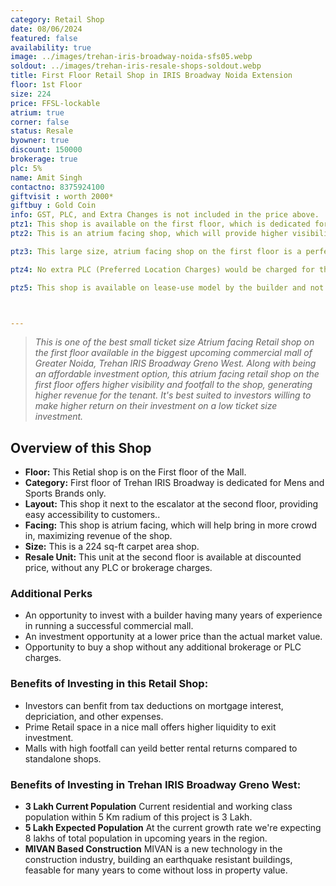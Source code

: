 ```yaml
---
category: Retail Shop
date: 08/06/2024
featured: false
availability: true
image: ../images/trehan-iris-broadway-noida-sfs05.webp
soldout: ../images/trehan-iris-resale-shops-soldout.webp
title: First Floor Retail Shop in IRIS Broadway Noida Extension
floor: 1st Floor
size: 224
price: FFSL-lockable
atrium: true
corner: false
status: Resale
byowner: true
discount: 150000
brokerage: true
plc: 5%
name: Amit Singh
contactno: 8375924100
giftvisit : worth 2000*
giftbuy : Gold Coin
info: GST, PLC, and Extra Changes is not included in the price above.
ptz1: This shop is available on the first floor, which is dedicated for Mens and Sports retail shops only.
ptz2: This is an atrium facing shop, which will provide higher visibility and footfall. Therefore, a rental yield for this shops can be expected.

ptz3: This large size, atrium facing shop on the first floor is a perfect match for an established mens and sports brand. Trehan already has tied up with multiple such brand for renting shops upon opening.

ptz4: No extra PLC (Preferred Location Charges) would be charged for this shop even though the shop is atrium facing and right beside the escalators.

ptz5: This shop is available on lease-use model by the builder and not for personal use.



---
```



> _This is one of the best small ticket size Atrium facing Retail shop on the first floor available in the biggest upcoming commercial mall of Greater Noida, Trehan IRIS Broadway Greno West. Along with being an affordable investment option, this atrium facing retail shop on the first floor offers higher visibility and footfall to the shop, generating higher revenue for the tenant. It's best suited to investors willing to make higher return on their investment on a low ticket size investment._

## Overview of this Shop
* **Floor:** This Retial shop is on the First floor of the Mall.
* **Category:** First floor of Trehan IRIS Broadway is dedicated for Mens and Sports Brands only.
* **Layout:** This shop it next to the escalator at the second floor, providing easy accessibility to customers..
* **Facing:** This shop is atrium facing, which will help bring in more crowd in, maximizing revenue of the shop.
* **Size:** This is a 224 sq-ft carpet area shop.
* **Resale Unit:** This unit at the second floor is available at discounted price, without any PLC or brokerage charges.

### Additional Perks
* An opportunity to invest with a builder having many years of experience in running a successful commercial mall.
* An investment opportunity at a lower price than the actual market value.
* Opportunity to buy a shop without any additional brokerage or PLC charges.

### Benefits of Investing in this Retail Shop:
* Investors can benfit from tax deductions on mortgage interest, depriciation, and other expenses.
* Prime Retail space in a nice mall offers higher liquidity to exit investment.
* Malls with high footfall can yeild better rental returns compared to standalone shops.

### Benefits of Investing in Trehan IRIS Broadway Greno West:
* **3 Lakh Current Population** Current residential and working class population within 5 Km radium of this project is 3 Lakh.
* **5 Lakh Expected Population** At the current growth rate we're expecting 8 lakhs of total population in upcoming years in the region.
* **MIVAN Based Construction** MIVAN is a new technology in the construction industry, building an earthquake resistant buildings, feasable for many years to come without loss in property value.